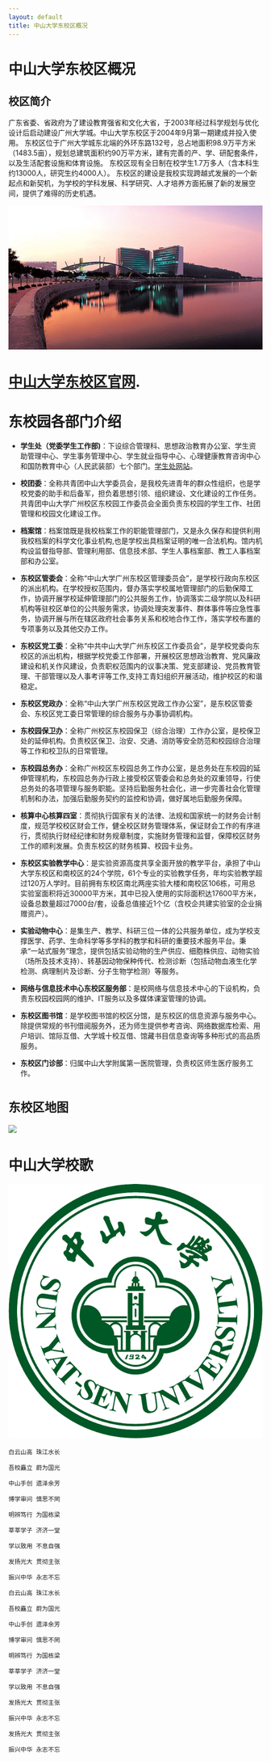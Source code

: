 ```yaml
---
layout: default
title: 中山大学东校区概况
---
```


# 中山大学东校区概况

##  校区简介

 广东省委、省政府为了建设教育强省和文化大省，于2003年经过科学规划与优化设计后启动建设广州大学城。中山大学东校区于2004年9月第一期建成并投入使用。
东校区位于广州大学城东北端的外环东路132号，总占地面积98.9万平方米（1483.5亩），规划总建筑面积约90万平方米，建有完善的产、学、研配套条件，以及生活配套设施和体育设施。
东校区现有全日制在校学生1.7万多人（含本科生约13000人，研究生约4000人）。
东校区的建设是我校实现跨越式发展的一个新起点和新契机，为学校的学科发展、科学研究、人才培养方面拓展了新的发展空间，提供了难得的历史机遇。

![](/images/9213b07eca80653871f9779492dda144ad348222[1].png)

#  [中山大学东校区官网](http://east.sysu.edu.cn/).

# 东校园各部门介绍

* **学生处（党委学生工作部)**：下设综合管理科、思想政治教育办公室、学生资助管理中心、学生事务管理中心、学生就业指导中心、心理健康教育咨询中心和国防教育中心（人民武装部）七个部门。[学生处网站](http://xsc.sysu.edu.cn)。

* **校团委**：全称共青团中山大学委员会，是我校先进青年的群众性组织，也是学校党委的助手和后备军，担负着思想引领、组织建设、文化建设的工作任务。共青团中山大学广州校区东校园工作委员会全面负责东校园的学生工作、社团管理和校园文化建设工作。

* **档案馆**：档案馆既是我校档案工作的职能管理部门，又是永久保存和提供利用我校档案的科学文化事业机构,也是学校出具档案证明的唯一合法机构。馆内机构设监督指导部、管理利用部、信息技术部、学生人事档案部、教工人事档案部和办公室。

* **东校区管委会**：全称“中山大学广州东校区管理委员会”，是学校行政向东校区的派出机构。在学校授权范围内，督办落实学校属地管理部门的后勤保障工作，协调开展学校延伸管理部门的公共服务工作，协调落实二级学院以及科研机构等驻校区单位的公共服务需求，协调处理突发事件、群体事件等应急性事务，协调开展与所在辖区政府社会事务关系和校地合作工作，落实学校布置的专项事务以及其他交办工作。

* **东校区党工委**：全称“中共中山大学广州东校区工作委员会”，是学校党委向东校区的派出机构，根据学校党委工作部署，开展校区思想政治教育、党风廉政建设和机关作风建设，负责职权范围内的议事决策、党支部建设、党员教育管理、干部管理以及人事考评等工作,支持工青妇组织开展活动，维护校区的和谐稳定。

* **东校区党政办**：全称“中山大学广州东校区党政工作办公室”，是东校区管委会、东校区党工委日常管理的综合服务与办事协调机构。

* **东校园保卫办**：全称广州校区东校园保卫（综合治理）工作办公室，是校保卫处的延伸机构。负责校区保卫、治安、交通、消防等安全防范和校园综合治理等工作和校卫队的日常管理。

* **东校园总务办**：全称广州校区东校园总务工作办公室，是总务处在东校园的延伸管理机构，东校园总务办行政上接受校区管委会和总务处的双重领导，行使总务处的各项管理与服务职能。坚持后勤服务社会化，进一步完善社会化管理机制和办法，加强后勤服务契约的监控和协调，做好属地后勤服务保障。

* **核算中心核算四室**：贯彻执行国家有关的法律、法规和国家统一的财务会计制度，规范学校校区财会工作，健全校区财务管理体系，保证财会工作的有序进行，贯彻执行财经纪律和财务规章制度，实施财务管理和监督，保障校区财务工作的顺利发展。负责东校区的财务核算、校园卡业务。

* **东校区实验教学中心**：是实验资源高度共享全面开放的教学平台，承担了中山大学东校区和南校区的24个学院，61个专业的实验教学任务，年均实验教学超过120万人学时。目前拥有东校区南北两座实验大楼和南校区106栋，可用总实验室面积将近30000平方米，其中已投入使用的实际面积达17600平方米，设备总数量超过7000台/套，设备总值接近1个亿（含校企共建实验室的企业捐赠资产）。

* **实验动物中心**：是集生产、教学、科研三位一体的公共服务单位，成为学校支撑医学、药学、生命科学等多学科的教学和科研的重要技术服务平台。秉承“一站式服务”理念，提供包括实验动物的生产供应、细胞株供应、动物实验（场所及技术支持）、转基因动物保种传代、检测诊断（包括动物血液生化学检测、病理制片及诊断、分子生物学检测）等服务。

* **网络与信息技术中心东校区服务部**：是校网络与信息技术中心的下设机构，负责东校园校园网的维护、IT服务以及多媒体课室管理的协调。

* **东校区图书馆**：是学校图书馆的校区分馆，是东校区的信息资源与服务中心。除提供常规的书刊借阅服务外，还为师生提供参考咨询、网络数据库检索、用户培训、馆际互借、大学城十校互借、馆藏书目信息查询等多种形式的高品质服务。

* **东校区门诊部**：归属中山大学附属第一医院管理，负责校区师生医疗服务工作。



#  **`东校区地图`**

![](/images/20121112045416099140[1].png)


# **中山大学校歌**
 
![](/images/b3119313b07eca8032bb094b9a2397dda04483db[1].png)


`白云山高 珠江水长`

`吾校矗立 蔚为国光`

`中山手创 遗泽余芳`

`博学审问 慎思不罔`

`明辨笃行 为国栋梁`

`莘莘学子 济济一堂` 

`学以致用 不息自强`

`发扬光大 贯彻主张`

`振兴中华 永志不忘`
 
`白云山高 珠江水长`

`吾校矗立 蔚为国光`

`中山手创 遗泽余芳`

`博学审问 慎思不罔`

`明辨笃行 为国栋梁`

`莘莘学子 济济一堂`

`学以致用 不息自强` 

`发扬光大 贯彻主张`

`振兴中华 永志不忘`

`发扬光大 贯彻主张`

`振兴中华 永志不忘`